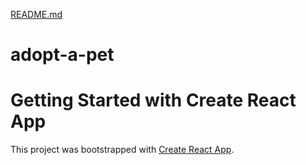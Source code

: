 [README.md](https://github.com/Spades1999/adopt-a-pet/files/8514526/README.md)
# adopt-a-pet

# Getting Started with Create React App

This project was bootstrapped with [Create React App](https://github.com/facebook/create-react-app).
